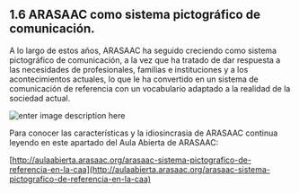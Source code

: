 ## 1.6 ARASAAC como sistema pictográfico de comunicación.

A lo largo de estos años, ARASAAC ha seguido creciendo como sistema pictográfico de comunicación, a la vez que ha tratado de dar respuesta a las necesidades de profesionales, familias e instituciones y a los acontecimientos actuales, lo que le ha convertido en un sistema de comunicación de referencia con un vocabulario adaptado a la realidad de la sociedad actual.

![enter image description here](https://static.arasaac.org/images/aularagon/Caracteristicas_pictogramas_ARASAAC_1.jpg)

Para conocer las características y la idiosincrasia de ARASAAC continua leyendo en este apartado del Aula Abierta de ARASAAC:

[http://aulaabierta.arasaac.org/arasaac-sistema-pictografico-de-referencia-en-la-caa](http://aulaabierta.arasaac.org/arasaac-sistema-pictografico-de-referencia-en-la-caa)
